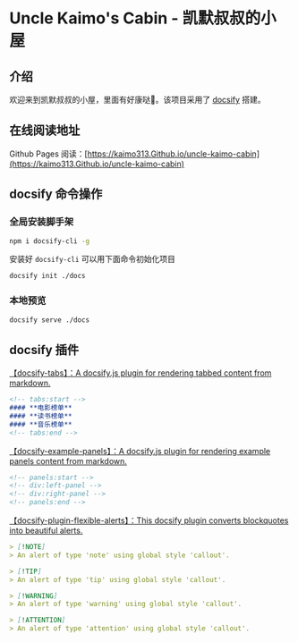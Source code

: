 # Uncle Kaimo's Cabin - 凯默叔叔的小屋

## 介绍

欢迎来到凯默叔叔的小屋，里面有好康哒🤣。该项目采用了 [docsify](https://docsify.js.org/#/zh-cn/quickstart) 搭建。

## 在线阅读地址

Github Pages 阅读：[https://kaimo313.Github.io/uncle-kaimo-cabin](https://kaimo313.Github.io/uncle-kaimo-cabin)

## docsify 命令操作

### 全局安装脚手架

```bash
npm i docsify-cli -g
```

安装好 `docsify-cli` 可以用下面命令初始化项目

```bash
docsify init ./docs
```

### 本地预览

```bash
docsify serve ./docs
```

## docsify 插件

[【docsify-tabs】：A docsify.js plugin for rendering tabbed content from markdown.](https://jhildenbiddle.github.io/docsify-tabs/#/)

```md
<!-- tabs:start -->
#### **电影榜单**
#### **读书榜单**
#### **音乐榜单**
<!-- tabs:end -->
```

[【docsify-example-panels】：A docsify.js plugin for rendering example panels content from markdown.](https://vagnerdomingues.github.io/docsify-example-panels/#/)

```md
<!-- panels:start -->
<!-- div:left-panel -->
<!-- div:right-panel -->
<!-- panels:end -->
```

[【docsify-plugin-flexible-alerts】：This docsify plugin converts blockquotes into beautiful alerts.](https://github.com/fzankl/docsify-plugin-flexible-alerts)

```md
> [!NOTE]
> An alert of type 'note' using global style 'callout'.

> [!TIP]
> An alert of type 'tip' using global style 'callout'.

> [!WARNING]
> An alert of type 'warning' using global style 'callout'.

> [!ATTENTION]
> An alert of type 'attention' using global style 'callout'.
```
